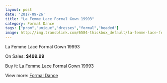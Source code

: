 ```yaml
---
layout: post
date: '2017-09-26'
title: "La Femme Lace Formal Gown 19993"
category: Formal Dance
tags: ["prom","unique","dresses","formal","beaded"]
image: http://img.transblink.com/6584-thickbox_default/la-femme-lace-formal-gown-19993.jpg
---
```

La Femme Lace Formal Gown 19993

On Sales: **$499.99**
<a href="https://www.transblink.com/en/formal-dance/2128-la-femme-lace-formal-gown-19993.html"><amp-img layout="responsive" width="600" height="600" src="//img.transblink.com/6584-thickbox_default/la-femme-lace-formal-gown-19993.jpg" alt="La Femme Lace Formal Gown 19993 0" /></a>
<a href="https://www.transblink.com/en/formal-dance/2128-la-femme-lace-formal-gown-19993.html"><amp-img layout="responsive" width="600" height="600" src="//img.transblink.com/6585-thickbox_default/la-femme-lace-formal-gown-19993.jpg" alt="La Femme Lace Formal Gown 19993 1" /></a>

Buy it: [La Femme Lace Formal Gown 19993](https://www.transblink.com/en/formal-dance/2128-la-femme-lace-formal-gown-19993.html "La Femme Lace Formal Gown 19993")

View more: [Formal Dance](https://www.transblink.com/en/6-formal-dance "Formal Dance")